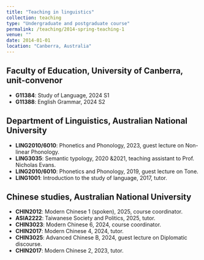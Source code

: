 ```yaml
---
title: "Teaching in linguistics"
collection: teaching
type: "Undergraduate and postgraduate course"
permalink: /teaching/2014-spring-teaching-1
venue: ""
date: 2014-01-01
location: "Canberra, Australia"
---
```


## Faculty of Education, University of Canberra, unit-convenor
  - **G11384**: Study of Language, 2024 S1
  - **G11388**: English Grammar, 2024 S2
  
## Department of Linguistics, Australian National University
  - **LING2010/6010**: Phonetics and Phonology, 2023, guest lecture on Non-linear Phonology.
  - **LING3035**: Semantic typology, 2020 \&2021, teaching assistant to Prof. Nicholas Evans. 
  - **LING2010/6010**: Phonetics and Phonology, 2019, guest lecture on Tone.
  - **LING1001**: Introduction to the study of language, 2017, tutor.

## Chinese studies, Australian National University
  - **CHIN2012**: Modern Chinese 1 (spoken), 2025, course coordinator.
  - **ASIA2222**: Taiwanese Society and Politics, 2025, tutor.
  - **CHIN3023**: Modern Chinese 6, 2024, course coordinator.
  - **CHIN2017**: Modern Chinese 4, 2024, tutor.
  - **CHIN3025**: Advanced Chinese B, 2024, guest lecture on Diplomatic discourse. 
  - **CHIN2017**: Modern Chinese 2, 2023, tutor.



